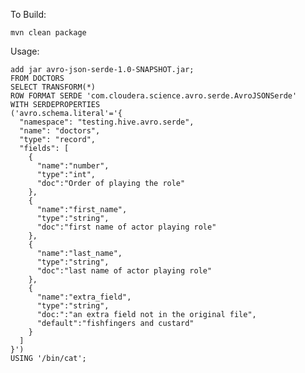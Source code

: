 To Build:

	mvn clean package

Usage:

	add jar avro-json-serde-1.0-SNAPSHOT.jar;
	FROM DOCTORS
	SELECT TRANSFORM(*)
	ROW FORMAT SERDE 'com.cloudera.science.avro.serde.AvroJSONSerde'
	WITH SERDEPROPERTIES
	('avro.schema.literal'='{
	  "namespace": "testing.hive.avro.serde",
	  "name": "doctors",
	  "type": "record",
	  "fields": [
	    {
	      "name":"number",
	      "type":"int",
	      "doc":"Order of playing the role"
	    },
	    {
	      "name":"first_name",
	      "type":"string",
	      "doc":"first name of actor playing role"
	    },
	    {
	      "name":"last_name",
	      "type":"string",
	      "doc":"last name of actor playing role"
	    },
	    {
	      "name":"extra_field",
	      "type":"string",
	      "doc:":"an extra field not in the original file",
	      "default":"fishfingers and custard"
	    }
	  ]
	}')
	USING '/bin/cat';

